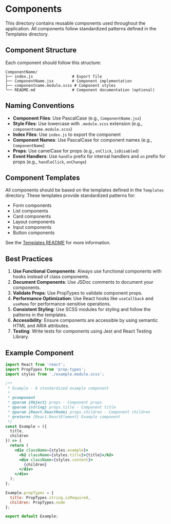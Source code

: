 # Components

This directory contains reusable components used throughout the application. All components follow standardized patterns defined in the Templates directory.

## Component Structure

Each component should follow this structure:

```
ComponentName/
├── index.js                 # Export file
├── ComponentName.jsx        # Component implementation
├── componentname.module.scss # Component styles
└── README.md                # Component documentation (optional)
```

## Naming Conventions

- **Component Files**: Use PascalCase (e.g., `ComponentName.jsx`)
- **Style Files**: Use lowercase with `.module.scss` extension (e.g., `componentname.module.scss`)
- **Index Files**: Use `index.js` to export the component
- **Component Names**: Use PascalCase for component names (e.g., `ComponentName`)
- **Props**: Use camelCase for props (e.g., `onClick`, `isDisabled`)
- **Event Handlers**: Use `handle` prefix for internal handlers and `on` prefix for props (e.g., `handleClick`, `onChange`)

## Component Templates

All components should be based on the templates defined in the `Templates` directory. These templates provide standardized patterns for:

- Form components
- List components
- Card components
- Layout components
- Input components
- Button components

See the [Templates README](./Templates/README.md) for more information.

## Best Practices

1. **Use Functional Components**: Always use functional components with hooks instead of class components.
2. **Document Components**: Use JSDoc comments to document your components.
3. **Validate Props**: Use PropTypes to validate component props.
4. **Performance Optimization**: Use React hooks like `useCallback` and `useMemo` for performance-sensitive operations.
5. **Consistent Styling**: Use SCSS modules for styling and follow the patterns in the templates.
6. **Accessibility**: Ensure components are accessible by using semantic HTML and ARIA attributes.
7. **Testing**: Write tests for components using Jest and React Testing Library.

## Example Component

```jsx
import React from 'react';
import PropTypes from 'prop-types';
import styles from './example.module.scss';

/**
 * Example - A standardized example component
 * 
 * @component
 * @param {Object} props - Component props
 * @param {string} props.title - Component title
 * @param {React.ReactNode} props.children - Component children
 * @returns {React.ReactElement} Example component
 */
const Example = ({
  title,
  children
}) => {
  return (
    <div className={styles.example}>
      <h2 className={styles.title}>{title}</h2>
      <div className={styles.content}>
        {children}
      </div>
    </div>
  );
};

Example.propTypes = {
  title: PropTypes.string.isRequired,
  children: PropTypes.node
};

export default Example;
``` 
